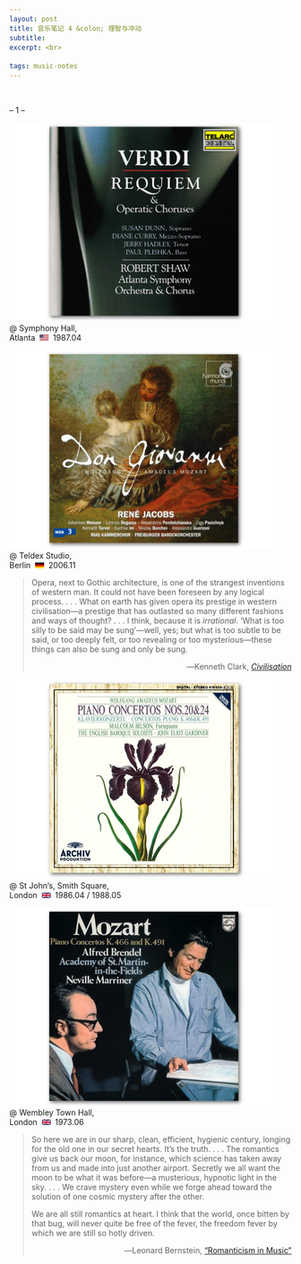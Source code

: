 ```yaml
---
layout: post
title: 音乐笔记 4 &colon; 理智与冲动
subtitle: 
excerpt: <br>

tags: music-notes
---
```





<br>

<p class="ttl"> – 1 – </p>

<p class="alb">
<a href="https://www.youtube.com/watch?v=tERUK57DM-Q&list=PLIqzrguMlP8TLj6nEQ8XkbF6H9_t6b0qW&index=2">
<img src="/assets/img/albums/shaw-verdi-requiem.png" width="480"> </a> <br>
@ Symphony Hall, <br>
Atlanta &nbsp;<img src="/assets/img/flags/us.png" height="10.5" width="16"/>&nbsp; 1987.04
</p>

<p class="alb">
<a href="https://www.youtube.com/watch?v=aVjuZ6Bb2vQ&list=PL9yl-ZQyD9w8y8cAgBD5H21Lao6fKL5qN&index=60">
<img src="/assets/img/albums/jacobs-don-giovanni.png" width="480"> </a> <br>
@ Teldex Studio, <br>
Berlin &nbsp;<img src="/assets/img/flags/de.png" height="10.5" width="16"/>&nbsp; 2006.11
</p>

> <p class="quote">
> Opera, next to Gothic architecture, is one of the strangest inventions of western man. It could not have been foreseen by any logical process. <nobr>. . .</nobr> What on earth has given opera its prestige in western civilisation—a prestige that has outlasted so many different fashions and ways of thought? <nobr>. . .</nobr> I think, because it is <i>irrational</i>. ‘What is too silly to be said may be sung’—well, yes; but what is too subtle to be said, or too deeply felt, or too revealing or too mysterious—these things can also be sung and only be sung. </p>
>
><p align="right" class="quote-ttl"> 
> ―Kenneth Clark, <a href="https://archive.org/details/civilisationpers00clar/page/240/mode/2up"> <i>Civilisation</i> </a></p>

<p class="alb">
<a href="https://www.youtube.com/watch?v=55A3gfYObzU&list=OLAK5uy_n7eY8svgTcspZfk4KAo9J7EO5KfZTzwkI&index=50">
<img src="/assets/img/albums/bilson-mozart-pc20.png" width="480"> </a> <br>
@ St John&rsquo;s, Smith Square, <br>
London &nbsp;<img src="/assets/img/flags/uk.png" height="10.5" width="16"/>&nbsp; 1986.04 / 1988.05
</p>

<p class="alb">
<a href="https://www.youtube.com/watch?v=MAVwxtP50l4&t=794s">
<img src="/assets/img/albums/brendel-mozart-pc24.png" width="480"> </a> <br>
@ Wembley Town Hall, <br>
London &nbsp;<img src="/assets/img/flags/uk.png" height="10.5" width="16"/>&nbsp; 1973.06
</p>

> <p class="quote">
> So here we are in our sharp, clean, efficient, hygienic century, longing for the old one in our secret hearts. It’s the truth. <nobr>. . .</nobr> The romantics give us back our moon, for instance, which science has taken away from us and made into just another airport. Secretly we all want the moon to be what it was before—a musterious, hypnotic light in the sky. <nobr>. . .</nobr> We crave mystery even while we forge ahead toward the solution of one cosmic mystery after the other.  </p>
>
> <p class="quote">
> We are all still romantics at heart. I think that the world, once bitten by that bug, will never quite be free of the fever, the freedom fever by which we are still so hotly driven. </p>
>
><p align="right" class="quote-ttl"> 
> ―Leonard Bernstein, <nobr> <a href="https://archive.org/details/infinitevarietyo00bern/page/134/mode/2up"> “Romanticism in Music” </a> </nobr> </p>

<br>







